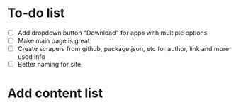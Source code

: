 # To-do list

- [ ] Add dropdown button "Download" for apps with multiple options
- [ ] Make main page is great
- [ ] Create scrapers from github, package.json, etc for author, link and more used info
- [ ] Better naming for site

# Add content list